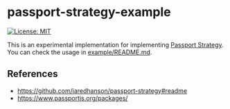 # passport-strategy-example
[![License: MIT](https://img.shields.io/badge/License-MIT-blue.svg)](https://opensource.org/licenses/MIT)

This is an experimental implementation for implementing [Passport Strategy](https://www.passportjs.org/).  
You can check the usage in [example/README.md](https://github.com/kg0r0/passport-strategy-example/blob/main/example/README.md).

## References
- https://github.com/jaredhanson/passport-strategy#readme
- https://www.passportjs.org/packages/